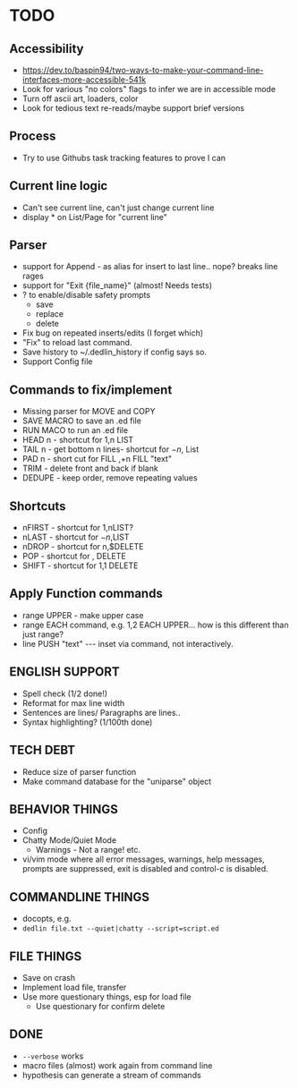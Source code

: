 # TODO

## Accessibility

- https://dev.to/baspin94/two-ways-to-make-your-command-line-interfaces-more-accessible-541k
- Look for various "no colors" flags to infer we are in accessible mode
- Turn off ascii art, loaders, color
- Look for tedious text re-reads/maybe support brief versions

## Process

- Try to use Githubs task tracking features to prove I can

## Current line logic

- Can't see current line, can't just change current line
- display * on List/Page for "current line"

## Parser

- support for Append - as alias for insert to last line.. nope? breaks line rages
- support for "Exit {file_name}" (almost! Needs tests)
- ? to enable/disable safety prompts
  - save
  - replace
  - delete
- Fix bug on repeated inserts/edits (I forget which)
- "Fix" to reload last command.
- Save history to ~/.dedlin_history if config says so.
- Support Config file

## Commands to fix/implement

- Missing parser for MOVE and COPY
- SAVE MACRO to save an .ed file
- RUN MACO to run an .ed file
- HEAD n - shortcut for 1,n LIST
- TAIL n - get bottom n lines- shortcut for $-n,$ List
- PAD n - short cut for FILL $,$+n FILL "text"
- TRIM - delete front and back if blank
- DEDUPE - keep order, remove repeating values

## Shortcuts

- nFIRST - shortcut for 1,nLIST?
- nLAST - shortcut for $-n,$LIST
- nDROP - shortcut for n,$DELETE
- POP - shortcut for $,$ DELETE
- SHIFT - shortcut for 1,1 DELETE

## Apply Function commands

- range UPPER - make upper case
- range EACH command, e.g. 1,2 EACH UPPER... how is this different than just range?
- line PUSH "text" --- inset via command, not interactively.

## ENGLISH SUPPORT

- Spell check (1/2 done!)
- Reformat for max line width
- Sentences are lines/ Paragraphs are lines..
- Syntax highlighting? (1/100th done)

## TECH DEBT

- Reduce size of parser function
- Make command database for the "uniparse" object

## BEHAVIOR THINGS

- Config
- Chatty Mode/Quiet Mode
  - Warnings - Not a range! etc.
- vi/vim mode where all error messages, warnings, help messages, prompts are suppressed,
  exit is disabled and control-c is disabled.

## COMMANDLINE THINGS

- docopts, e.g.
- `dedlin file.txt --quiet|chatty --script=script.ed`

## FILE THINGS

- Save on crash
- Implement load file, transfer
- Use more questionary things, esp for load file
  - Use questionary for confirm delete

## DONE

- `--verbose` works
- macro files (almost) work again from command line
- hypothesis can generate a stream of commands
